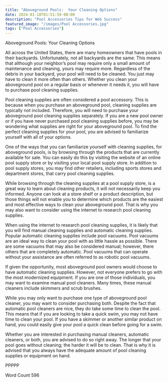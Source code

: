```yaml
---
title: "Aboveground Pools:  Your Cleaning Options"
date: 2024-01-18T01:51:59-08:00
description: "Pool Accessories Tips for Web Success"
featured_image: "/images/Pool Accessories.jpg"
tags: ["Pool Accessories"]
---
```


Aboveground Pools:  Your Cleaning Options

All across the United States, there are many homeowners that have pools in their backyards.  Unfortunately, not all backyards are the same.  This means that although your neighbor’s pool may require only a small amount of maintenance and cleaning, yours may require more. Regardless of the debris in your backyard, your pool will need to be cleaned. You just may have to clean it more often than others.  Whether you clean your aboveground pool on a regular basis or whenever it needs it, you will have to purchase pool cleaning supplies.

Pool cleaning supplies are often considered a pool accessory.  This is because when you purchase an aboveground pool, cleaning supplies are typically not included. Therefore, you will need to purchase your aboveground pool cleaning supplies separately.  If you are a new pool owner or if you have never purchased pool cleaning supplies before, you may be wondering what supplies are right for your aboveground pool. To find the perfect cleaning supplies for your pool, you are advised to familiarize yourself with all of your options.

One of the ways that you can familiarize yourself with cleaning supplies, for aboveground pools, is by browsing through the products that are currently available for sale. You can easily do this by visiting the website of an online pool supply store or by visiting your local pool supply store.  In addition to pool supply stores, you may find other retailers, including sports stores and department stores, that carry pool cleaning supplies. 

While browsing through the cleaning supplies at a pool supply store, is a great way to learn about cleaning products, it will not necessarily keep you informed. Anyone can look at a store shelf or a product description, but those things will not enable you to determine which products are the easiest and most effective ways to clean your aboveground pool. That is why you may also want to consider using the internet to research pool cleaning supplies.

When using the internet to research pool cleaning supplies, it is likely that you will find manual cleaning supplies and automatic cleaning supplies. Popular automatic cleaning supplies include pool vacuums.  Pool vacuums are an ideal way to clean your pool with as little hassle as possible.  There are some vacuums that may also be considered manual; however, there others that are completely automatic. Pool vacuums that can operate without your assistance are often referred to as robotic pool vacuums.  

If given the opportunity, most aboveground pool owners would choose to have automatic cleaning supplies.  However, not everyone prefers to go with the most modernized equipment.  If you are one of those individuals, you may want to examine manual pool cleaners. Many times, these manual cleaners include skimmers and scrub brushes.  

While you may only want to purchase one type of aboveground pool cleaner, you may want to consider purchasing both. Despite the fact that automatic pool cleaners are nice, they do take some time to clean the pool. This means that if you are looking to take a quick swim, you may not have time to clean your pool.  If you have a skimmer or another similar product on hand, you could easily give your pool a quick clean before going for a swim.

Whether you are interested in purchasing manual cleaners, automatic cleaners, or both, you are advised to do so right away. The longer that your pool goes without cleaning; the harder it will be to clean. That is why it is advised that you always have the adequate amount of pool cleaning supplies or equipment on hand. 

PPPPP

Word Count 596

